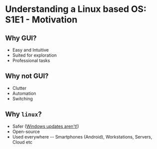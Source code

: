 # Understanding a Linux based OS:  S1E1 - Motivation

## Why GUI?
- Easy and Intuitive   
- Suited for exploration
- Professional tasks

## Why **not** GUI?
- Clutter
- Automation <!--Show the example of copying-->
- Switching

## Why `linux`?
- Safer ([Windows updates aren't!](https://googleprojectzero.blogspot.com/2020/04/you-wont-believe-what-this-one-line.html))
- Open-source
- Used everywhere -- Smartphones (Android), Workstations, Servers, Cloud etc